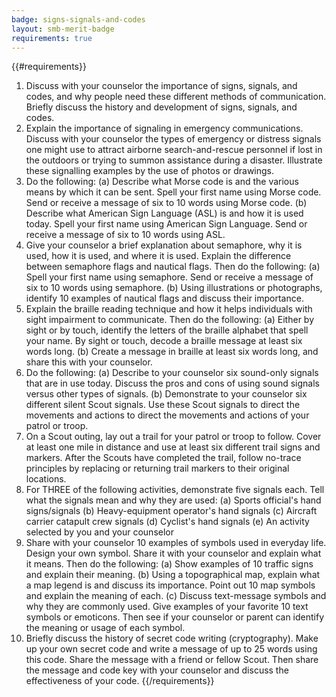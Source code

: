 ```yaml
---
badge: signs-signals-and-codes
layout: smb-merit-badge
requirements: true
---
```


{{#requirements}}
1. Discuss with your counselor the importance of signs, signals, and codes, and why people need these different methods of communication. Briefly discuss the history and development of signs, signals, and codes.
2. Explain the importance of signaling in emergency communications. Discuss with your counselor the types of emergency or distress signals one might use to attract airborne search-and-rescue personnel if lost in the outdoors or trying to summon assistance during a disaster. Illustrate these signalling examples by the use of photos or drawings.
3. Do the following:
    (a) Describe what Morse code is and the various means by which it can be sent. Spell your first name using Morse code. Send or receive a message of six to 10 words using Morse code.
    (b) Describe what American Sign Language (ASL) is and how it is used today. Spell your first name using American Sign Language. Send or receive a message of six to 10 words using ASL.
4. Give your counselor a brief explanation about semaphore, why it is used, how it is used, and where it is used. Explain the difference between semaphore flags and nautical flags. Then do the following:
    (a) Spell your first name using semaphore. Send or receive a message of six to 10 words using semaphore.
    (b) Using illustrations or photographs, identify 10 examples of nautical flags and discuss their importance.
5. Explain the braille reading technique and how it helps individuals with sight impairment to communicate. Then do the following:
    (a) Either by sight or by touch, identify the letters of the braille alphabet that spell your name. By sight or touch, decode a braille message at least six words long.
    (b) Create a message in braille at least six words long, and share this with your counselor.
6. Do the following:
    (a) Describe to your counselor six sound-only signals that are in use today. Discuss the pros and cons of using sound signals versus other types of signals.
    (b) Demonstrate to your counselor six different silent Scout signals. Use these Scout signals to direct the movements and actions to direct the movements and actions of your patrol or troop.
7. On a Scout outing, lay out a trail for your patrol or troop to follow. Cover at least one mile in distance and use at least six different trail signs and markers. After the Scouts have completed the trail, follow no-trace principles by replacing or returning trail markers to their original locations.
8. For THREE of the following activities, demonstrate five signals each. Tell what the signals mean and why they are used:
    (a) Sports official's hand signs/signals
    (b) Heavy-equipment operator's hand signals
    (c) Aircraft carrier catapult crew signals
    (d) Cyclist's hand signals
    (e) An activity selected by you and your counselor
9. Share with your counselor 10 examples of symbols used in everyday life. Design your own symbol. Share it with your counselor and explain what it means. Then do the following:
    (a) Show examples of 10 traffic signs and explain their meaning.
    (b) Using a topographical map, explain what a map legend is and discuss its importance. Point out 10 map symbols and explain the meaning of each.
    (c) Discuss text-message symbols and why they are commonly used. Give examples of your favorite 10 text symbols or emoticons. Then see if your counselor or parent can identify the meaning or usage of each symbol.
10. Briefly discuss the history of secret code writing (cryptography). Make up your own secret code and write a message of up to 25 words using this code. Share the message with a friend or fellow Scout. Then share the message and code key with your counselor and discuss the effectiveness of your code.
{{/requirements}}
